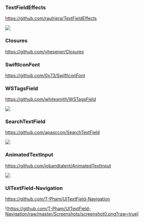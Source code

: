 ### TextFieldEffects

https://github.com/raulriera/TextFieldEffects

![](https://github.com/raulriera/TextFieldEffects/raw/master/Screenshots/Yoshiko.gif)

### Closures

https://github.com/vhesener/Closures

### SwiftIconFont

https://github.com/0x73/SwiftIconFont

### WSTagsField

https://github.com/whitesmith/WSTagsField

![](https://camo.githubusercontent.com/fb1b417981314df9a3d6766e068ea04f22e9f816/687474703a2f2f692e67697068792e636f6d2f336f373246384a43476b6a7246344c77766d2e676966)

### SearchTextField

https://github.com/apasccon/SearchTextField

![](https://raw.githubusercontent.com/apasccon/SearchTextField/master/Example/SearchTextField/SearchTextField_Demo.gif)

### AnimatedTextInput

https://github.com/jobandtalent/AnimatedTextInput

![](https://github.com/jobandtalent/AnimatedTextInput/raw/master/Assets/general.gif)

### UITextField-Navigation

https://github.com/T-Pham/UITextField-Navigation

![https://github.com/T-Pham/UITextField-Navigation/raw/master/Screenshots/screenshot0.png?raw=true]

